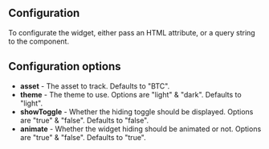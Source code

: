 ## Configuration
To configurate the widget, either pass an HTML attribute, or a query string to the component.

## Configuration options
- **asset** - The asset to track. Defaults to "BTC".
- **theme** - The theme to use. Options are "light" & "dark". Defaults to "light".
- **showToggle** - Whether the hiding toggle should be displayed. Options are "true" & "false". Defaults to "false".
- **animate** - Whether the widget hiding should be animated or not. Options are "true" & "false". Defaults to "true".
